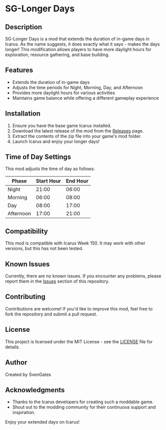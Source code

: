 # SG-Longer Days

## Description

SG-Longer Days is a mod that extends the duration of in-game days in Icarus. As the name suggests, it does exactly what it says - makes the days longer! This modification allows players to have more daylight hours for exploration, resource gathering, and base building.

## Features

- Extends the duration of in-game days
- Adjusts the time periods for Night, Morning, Day, and Afternoon
- Provides more daylight hours for various activities
- Maintains game balance while offering a different gameplay experience

## Installation

1. Ensure you have the base game Icarus installed.
2. Download the latest release of the mod from the [Releases](https://github.com/SvenGates/Icarus-Mods/SG-Longer-Days/releases) page.
3. Extract the contents of the zip file into your game's mod folder.
4. Launch Icarus and enjoy your longer days!

## Time of Day Settings

This mod adjusts the time of day as follows:

| Phase     | Start Hour | End Hour |
|-----------|------------|----------|
| Night     | 21:00      | 06:00    |
| Morning   | 06:00      | 08:00    |
| Day       | 08:00      | 17:00    |
| Afternoon | 17:00      | 21:00    |

## Compatibility

This mod is compatible with Icarus Week 150. It may work with other versions, but this has not been tested.

## Known Issues

Currently, there are no known issues. If you encounter any problems, please report them in the [Issues](https://github.com/SvenGates0615/Icarus-Mods/issues) section of this repository.

## Contributing

Contributions are welcome! If you'd like to improve this mod, feel free to fork the repository and submit a pull request.

## License

This project is licensed under the MIT License - see the [LICENSE](https://github.com/SvenGates0615/Icarus-Mods/blob/main/License) file for details.

## Author

Created by SvenGates

## Acknowledgments

- Thanks to the Icarus developers for creating such a moddable game.
- Shout out to the modding community for their continuous support and inspiration.

Enjoy your extended days on Icarus!
